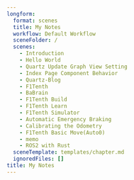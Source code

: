 ```yaml
---
longform:
  format: scenes
  title: My Notes
  workflow: Default Workflow
  sceneFolder: /
  scenes:
    - Introduction
    - Hello World
    - Quartz Update Graph View Setting
    - Index Page Component Behavior
    - Quartz-Blog
    - F1Tenth
    - BaBrain
    - F1Tenth Build
    - F1Tenth Learn
    - F1Tenth Simulator
    - Automatic Emergency Braking
    - Calibrating the Odometry
    - F1Tenth Basic Move(Auto0)
    - memo
    - ROS2 with Rust
  sceneTemplate: templates/chapter.md
  ignoredFiles: []
title: My Notes
---
```

